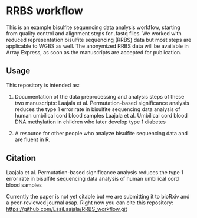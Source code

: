 # RRBS workflow

This is an example bisulfite sequencing data analysis workflow, starting from quality control and alignment steps for .fastq files. We worked with reduced representation bisulfite sequencing (RRBS) data but most steps are applicable to WGBS as well. The anonymized RRBS data will be available in Array Express, as soon as the manuscripts are accepted for publication.

## Usage

This repository is intended as:

1. Documentation of the data preprocessing and analysis steps of these two manuscripts:
Laajala et al. Permutation-based significance analysis reduces the type 1 error rate in bisulfite sequencing data analysis of human umbilical cord blood samples
Laajala et al. Umbilical cord blood DNA methylation in children who later develop type 1 diabetes

2. A resource for other people who analyze bisulfite sequencing data and are fluent in R. 

## Citation

Laajala et al. Permutation-based significance analysis reduces the type 1 error rate in bisulfite sequencing data analysis of human umbilical cord blood samples

Currently the paper is not yet citable but we are submitting it to bioRxiv and a peer-reviewed journal asap. Right now you can cite this repository: https://github.com/EssiLaajala/RRBS_workflow.git


